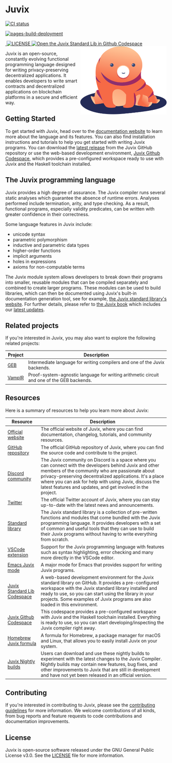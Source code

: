 # Juvix

<a href="https://github.com/anoma/juvix/actions/workflows/ci.yml">
<img alt="CI status" src="https://github.com/anoma/juvix/actions/workflows/ci.yml/badge.svg" />
</a>

<a href="https://github.com/anoma/juvix/actions/workflows/pages/pages-build-deployment"><img
src="https://github.com/anoma/juvix/actions/workflows/pages/pages-build-deployment/badge.svg"
alt="pages-build-deployment" /></a>

<a href="https://github.com/anoma/juvix/tags">
<img alt="" src="https://img.shields.io/github/v/release/anoma/juvix?include_prereleases" />
</a>

<a href="https://github.com/anoma/juvix/blob/main/LICENSE">
<img alt="LICENSE" src="https://img.shields.io/badge/license-GPL--3.0--only-blue.svg" />
</a>

<a href="https://github.com/codespaces/new?hide_repo_select=true&ref=main&repo=455254004">
<img height="20pt" alt="Open the Juvix Standard Lib in Github Codespace" src="https://github.com/codespaces/badge.svg" />
</a>

<a href="https://github.com/anoma/juvix">
<img align="right" width="270" alt="Juvix Mascot" src="assets/images/tara-seating.svg" />
</a>

Juvix is an open-source, constantly evolving functional programming language
designed for writing privacy-preserving decentralized applications. It enables
developers to write smart contracts and decentralized applications on blockchain
platforms in a secure and efficient way.

## Getting Started

To get started with Juvix, head over to the [documentation website](https://docs.juvix.org) to learn more about the language and its features. You can also find installation instructions and tutorials to help you get started with writing Juvix programs.
You can download the [latest release](https://github.com/Juvix-lang/juvix/releases) from the Juvix GitHub repository or use the web-based development environment, [Juvix Github
Codespace](https://github.com/codespaces/new?hide_repo_select=true&ref=main&repo=102404734&machine=standardLinux32gb&location=WestEurope), which provides a pre-configured workspace ready to use
with Juvix and the Haskell toolchain installed.

## The Juvix programming language

Juvix provides a high degree of assurance. The Juvix compiler runs
several static analyses which guarantee the absence of runtime errors.
Analyses performed include termination, arity, and type checking. As a
result, functional programs, especially validity predicates, can be
written with greater confidence in their correctness.

Some language features in Juvix include:

- unicode syntax
- parametric polymorphism
- inductive and parametric data types
- higher-order functions
- implicit arguments
- holes in expressions
- axioms for non-computable terms

The Juvix module system allows developers to break down their programs into smaller, reusable modules that can be compiled separately and combined to create larger programs. These modules can be used to build libraries, which can then be documented using Juvix's built-in documentation generation tool, see for example, [the Juvix standard
library's website](https://anoma.github.io/juvix-stdlib/). For further
details, please refer to [the Juvix
book](https://anoma.github.io/juvix/) which includes our [latest
updates](https://anoma.github.io/juvix/changelog.html).

## Related projects

If you're interested in Juvix, you may also want to explore the following related projects:

<!-- prettier-ignore -->
| Project | Description |
| --- | --- |
| [GEB](https://github.com/anoma/geb) | Intermediate language for writing compilers and one of the Juvix backends. |
| [VampIR](https://github.com/anoma/vamp-ir) | Proof-system-agnostic language for writing arithmetic circuit and one of the GEB backends.|

## Resources

Here is a summary of resources to help you learn more about Juvix:

<!-- prettier-ignore -->
| Resource | Description |
| --- | --- |
| [Official website](https://juvix.org) | The official website of Juvix, where you can find documentation, changelog, tutorials, and community resources. |
| [GitHub repository](https://github.com/anoma/juvix) | The official GitHub repository of Juvix, where you can find the source code and contribute to the project. |
| [Discord community](https://discord.gg/PfaaFVErHt) | The Juvix community on Discord is a space where you can connect with the developers behind Juvix and other members of the community who are passionate about privacy-preserving decentralized applications. It's a place where you can ask for help with using Juvix, discuss the latest features and updates, and get involved in the project. |
| [Twitter](https://twitter.com/juvixlang) | The official Twitter account of Juvix, where you can stay up-to-date with the latest news and announcements. |
| [Standard library](https://github.com/anoma/juvix-stdlib) | The Juvix standard library is a collection of pre-written functions and modules that come bundled with the Juvix programming language. It provides developers with a set of common and useful tools that they can use to build their Juvix programs without having to write everything from scratch. |
| [VSCode extension](https://github.com/anoma/vscode-juvix) | Support for the Juvix programming language with features such as syntax highlighting, error checking and many more directly in the VSCode editor.
| [Emacs Juvix mode](https://github.com/anoma/juvix-mode) | A major mode for Emacs that provides support for writing Juvix programs. |
| [Juvix Standard Lib Codespace](https://github.com/codespaces/new?hide_repo_select=true&ref=main&repo=102404734&machine=standardLinux32gb&location=WestEurope) | A web-based development environment for the Juvix standard library on GitHub. It provides a pre-configured workspace with the Juvix standard library installed and ready to use, so you can start using the library in your projects. Some examples of Juvix programs are also loaded in this environment. |
| [Juvix Github Codespace](https://github.com/codespaces/new?hide_repo_select=true&ref=main&repo=102404734&machine=standardLinux32gb&location=WestEurope) | This codespace provides a pre-configured workspace with Juvix and the Haskell toolchain installed. Everything is ready to use, so you can start developing/inspecting the Juvix compiler right away. |
| [Homebrew Juvix formula](https://github.com/anoma/homebrew-juvix) | A formula for Homebrew, a package manager for macOS and Linux, that allows you to easily install Juvix on your system. |
| [Juvix Nightly builds](https://github.com/anoma/nightly-juvix-builds) | Users can download and use these nightly builds to experiment with the latest changes to the Juvix Compiler. Nightly builds may contain new features, bug fixes, and other improvements to Juvix that are still in development and have not yet been released in an official version.|

## Contributing

If you're interested in contributing to Juvix, please see the [contributing guidelines](CONTRIBUTING.md) for more information. We welcome contributions of all kinds, from bug reports and feature requests to code contributions and documentation improvements.

## License

Juvix is open-source software released under the GNU General Public License v3.0. See the [LICENSE](LICENSE) file for more information.
